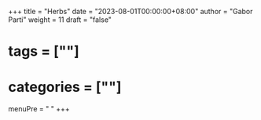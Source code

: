 +++
title = "Herbs"
date = "2023-08-01T00:00:00+08:00"
author = "Gabor Parti"
weight = 11
draft = "false"
# tags = [""]
# categories = [""]
menuPre = "<i class='fas fa-seedling'></i> "
+++
